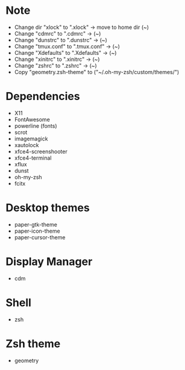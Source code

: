 # Note
- Change dir "xlock" to ".xlock" -> move to home dir (~)
- Change "cdmrc" to ".cdmrc" -> (~)
- Change "dunstrc" to ".dunstrc" -> (~)
- Change "tmux.conf" to ".tmux.conf" -> (~)
- Change "Xdefaults" to ".Xdefaults" -> (~)
- Change "xinitrc" to ".xinitrc" -> (~)
- Change "zshrc" to ".zshrc" -> (~)
- Copy "geometry.zsh-theme" to ("~/.oh-my-zsh/custom/themes/")

# Dependencies
- X11
- FontAwesome
- powerline (fonts)
- scrot
- imagemagick
- xautolock
- xfce4-screenshooter
- xfce4-terminal
- xflux
- dunst
- oh-my-zsh
- fcitx

# Desktop themes
- paper-gtk-theme
- paper-icon-theme
- paper-cursor-theme

# Display Manager
- cdm

# Shell
- zsh

# Zsh theme
- geometry

